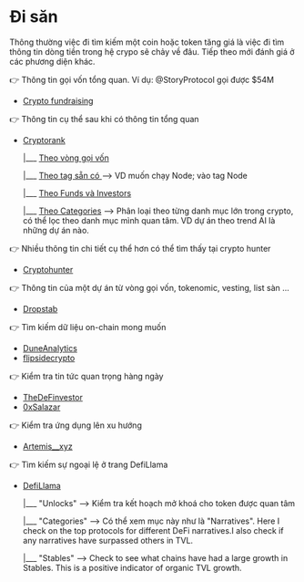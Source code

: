 # Đi săn
Thông thường việc đi tìm kiếm một coin hoặc token tăng giá là việc đi tìm thông tin dòng tiền trong hệ crypo sẽ chảy về đâu. Tiếp theo mới đánh giá ở các phương diện khác.

👉 Thông tin gọi vốn tổng quan. Ví dụ: @StoryProtocol gọi được $54M

   - [Crypto fundraising](https://crypto-fundraising.info/)<base target="_blank"> 

👉 Thông tin cụ thể sau khi có thông tin tổng quan

   - [Cryptorank](https://cryptorank.io)<base target="_blank">

     |___ [Theo vòng gọi vốn](https://cryptorank.io/funding-rounds)<base target="_blank">
   
     |___ [Theo tag sẵn có ](https://cryptorank.io/tags)<base target="_blank">  --> VD muốn chạy Node; vào tag Node

     |___ [Theo Funds và Investors](https://cryptorank.io/funds)<base target="_blank"> 

     |___ [Theo Categories](https://cryptorank.io/categories)<base target="_blank"> --> Phân loại theo từng danh mục lớn trong crypto, có thể lọc theo danh mục mình quan tâm. VD dự án theo trend AI là những dự án nào.

👉 Nhiều thông tin chi tiết cụ thể hơn có thể tìm thấy tại crypto hunter

   - [Cryptohunter](https://www.cypherhunter.com/en/discover/)<base target="_blank"> 
   
👉 Thông tin của một dự án từ vòng gọi vốn, tokenomic, vesting, list sàn ... 

   - [Dropstab](https://dropstab.com/)<base target="_blank"> 

👉 Tìm kiếm dữ liệu on-chain mong muốn

   - [DuneAnalytics](https://twitter.com/DuneAnalytics)<base target="_blank">
   - [flipsidecrypto](https://twitter.com/flipsidecrypto)<base target="_blank">

👉 Kiểm tra tin tức quan trọng hàng ngày

   - [TheDeFinvestor](https://twitter.com/TheDeFinvestor)<base target="_blank">
   - [0xSalazar](https://twitter.com/0xSalazar)<base target="_blank">

👉 Kiểm tra ứng dụng lên xu hướng

   - [Artemis__xyz](https://app.artemis.xyz/chains)<base target="_blank">

👉 Tìm kiếm sự ngoại lệ ở trang DefiLlama

   - [DefiLlama](https://defillama.com/)<base target="_blank">

     |___ "Unlocks" --> Kiểm tra kết hoạch mở khoá cho token được quan tâm

     |___ "Categories" --> Có thể xem mục này như là "Narratives". Here I check on the top protocols for different DeFi narratives.I also check if any narratives have surpassed others in TVL.

     |___  "Stables" --> Check to see what chains have had a large growth in Stables. This is a positive indicator of organic TVL growth.

